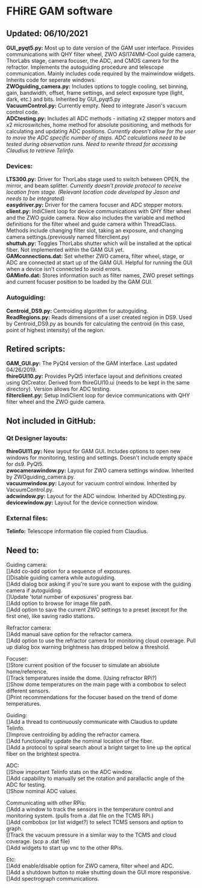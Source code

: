 # FHiRE GAM software
## Updated: 06/10/2021 

__GUI_pyqt5.py:__ Most up to date version of the GAM user interface. Provides communications with QHY filter wheel, ZWO ASI174MM-Cool guide camera, ThorLabs stage, camera focuser, the ADC, and CMOS camera for the refractor. Implements the autoguiding procedure and telescope communication. Mainly includes code required by the mainwindow widgets. Inherits code for seperate windows.  
__ZWOguiding_camera.py:__ Includes options to toggle cooling, set binning, gain, bandwidth, offset, frame settings, and select exposure type (light, dark, etc.) and bits. Inherited by GUI_pyqt5.py  
__VacuumControl.py:__ Currently empty. Need to integrate Jason's vacuum control code.  
__ADCtesting.py:__ Includes all ADC methods - initiating x2 stepper motors and x2 microswitches, home method for absolute positioning, and methods for calculating and updating ADC positions. *Currently doesn't allow for the user to move the ADC specific number of steps.* *ADC calculations need to be tested during observation runs.* *Need to rewrite thread for accessing Claudius to retrieve Telinfo.*   

### Devices:
__LTS300.py:__ Driver for ThorLabs stage used to switch between OPEN, the mirror, and beam splitter. *Currently doesn't provide protocol to receive location from stage. (Relevant location code developed by Jason and needs to be integrated)*  
__easydriver.py:__ Driver for the camera focuser and ADC stepper motors.   
__client.py:__ IndiClient loop for device communications with QHY filter wheel and the ZWO guide camera. Now also includes the variable and method definitions for the filter wheel and guide camera within ThreadClass. Methods include changing filter slot, taking an exposure, and changing camera settings.(previously named filterclient.py)  
__shuttuh.py:__ Toggles ThorLabs shutter which will be installed at the optical fiber. Not implemented within the GAM GUI yet.  
__GAMconnections.dat:__ Set whether ZWO camera, filter wheel, stage, or ADC are connected at start up of the GAM GUI. Helpful for running the GUI when a device isn't connected to avoid errors.  
__GAMinfo.dat:__ Stores information such as filter names, ZWO preset settings and current focuser position to be loaded by the GAM GUI.  

### Autoguiding:
__Centroid_DS9.py:__ Centroiding algorithm for autoguiding.   
__ReadRegions.py:__ Reads dimensions of a user created region in DS9. Used by Centroid_DS9.py as bounds for calculating the centroid (in this case, point of highest intensity) of the region.  

## Retired scripts:
__GAM_GUI.py:__ The PyQt4 version of the GAM interface. Last updated 04/26/2019.  
__fhireGUI10.py:__ Provides PyQt5 interface layout and definitions created using QtCreator. Derived from fhireGUI10.ui (needs to be kept in the same directory). Version allows for ADC testing.  
__filterclient.py:__ Setup IndiClient loop for device communications with QHY filter wheel and the ZWO guide camera.  

## Not included in GitHub:  
### Qt Designer layouts:
__fhireGUI11.py:__ New layout for GAM GUI. Includes options to open new windows for monitoring, testing and settings. Doesn't include empty space for ds9. PyQt5.   
__zwocamerawindow.py:__  Layout for ZWO camera settings window. Inherited by ZWOguiding_camera.py.  
__vacuumwindow.py:__ Layout for vacuum control window. Inherited by VacuumControl.py.  
__adcwindow.py:__ Layout for the ADC window. Inherited by ADCtesting.py.  
__devicewindow.py:__ Layout for the device connection window.  
### External files:
__Telinfo:__ Telescope information file copied from Claudius.  

## Need to:
Guiding camera:  
[]Add co-add option for a sequence of exposures.  
[]Disable guiding camera while autoguiding.  
[]Add dialog box asking if you're sure you want to expose with the guiding camera if autoguiding.  
[]Update 'total number of exposures' progress bar.  
[]Add option to browse for image file path.  
[]Add option to save the current ZWO settings to a preset (except for the first one), like saving radio stations.  

Refractor camera:  
[]Add manual save option for the refractor camera.  
[]Add option to use the refractor camera for monitoring cloud coverage. Pull up dialog box warning brightness has dropped below a threshold.  

Focuser:  
[]Store current position of the focuser to simulate an absolute home/reference.  
[]Track temperatures inside the dome. (Using refractor RPi?)  
[]Show dome temperatures on the main page with a combobox to select different sensors.  
[]Print recommendations for the focuser based on the trend of dome temperatures.  

Guiding:  
[]Add a thread to continuously communicate with Claudius to update Telinfo.  
[]Improve centroiding by adding the refractor camera.  
[]Add functionality update the nominal location of the fiber.  
[]Add a protocol to spiral search about a bright target to line up the optical fiber on the brightest spectra.  

ADC:  
[]Show important Telinfo stats on the ADC window.  
[]Add capability to manually set the rotation and parallactic angle of the ADC for testing.  
[]Show nominal ADC values.  

Communicating with other RPis:  
[]Add a window to track the sensors in the temperature control and monitoring system. (pulls from a .dat file on the TCMS RPi.)  
[]Add combobox (or list widget?) to select TCMS sensors and option to graph.  
[]Track the vacuum pressure in a similar way to the TCMS and cloud coverage. (scp a .dat file)  
[]Add widgets to start up vnc to the other RPis.  

Etc:  
[]Add enable/disable option for ZWO camera, filter wheel and ADC.  
[]Add a shutdown button to make shutting down the GUI more responsive.  
[]Add spectrograph communications.  


